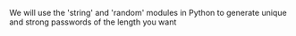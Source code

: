 We will use the 'string' and 'random' modules in Python to generate unique and strong passwords of the length you want
